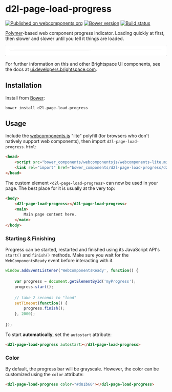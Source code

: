 # d2l-page-load-progress
[![Published on webcomponents.org](https://img.shields.io/badge/webcomponents.org-published-blue.svg)](https://www.webcomponents.org/element/BrightspaceUI/page-load-progress)
[![Bower version][bower-image]][bower-url]
[![Build status][ci-image]][ci-url]

[Polymer](https://www.polymer-project.org)-based web component progress indicator. Loading quickly at first, then slower and slower until you tell it things are loaded.

![screenshot of page load progress](/screenshot.gif?raw=true)

For further information on this and other Brightspace UI components, see the docs at [ui.developers.brightspace.com](http://ui.developers.brightspace.com/).

## Installation

Install from [Bower][bower-url]:
```shell
bower install d2l-page-load-progress
```

## Usage

Include the [webcomponents.js](http://webcomponents.org/polyfills/) "lite" polyfill (for browsers who don't natively support web components), then import `d2l-page-load-progress.html`:

```html
<head>
	<script src="bower_components/webcomponentsjs/webcomponents-lite.min.js"></script>
	<link rel="import" href="bower_components/d2l-page-load-progress/d2l-page-load-progress.html">
</head>
```

The custom element `<d2l-page-load-progress>` can now be used in your page. The best place for it is usually at the very top:
```html
<body>
	<d2l-page-load-progress></d2l-page-load-progress>
	<main>
		Main page content here.
	</main>
</body>
```

### Starting & Finishing

Progress can be started, restarted and finished using its JavaScript API's `start()` and `finish()` methods. Make sure you wait for the `WebComponentsReady` event before interacting with it.

```javascript
window.addEventListener('WebComponentsReady', function() {

	var progress = document.getElementById('myProgress');
	progress.start();

	// take 2 seconds to "load"
	setTimeout(function() {
		progress.finish();
	}, 2000);

});
```

To start **automatically**, set the `autostart` attribute:

```html
<d2l-page-load-progress autostart></d2l-page-load-progress>
```

### Color

By default, the progress bar will be grayscale. However, the color can be customized using the `color` attribute:

```html
<d2l-page-load-progress color="#d81b60"></d2l-page-load-progress>
```

[bower-url]: http://bower.io/search/?q=d2l-page-load-progress
[bower-image]: https://img.shields.io/bower/v/d2l-page-load-progress.svg
[ci-url]: https://travis-ci.org/BrightspaceUI/page-load-progress
[ci-image]: https://travis-ci.org/BrightspaceUI/page-load-progress.svg?branch=master
